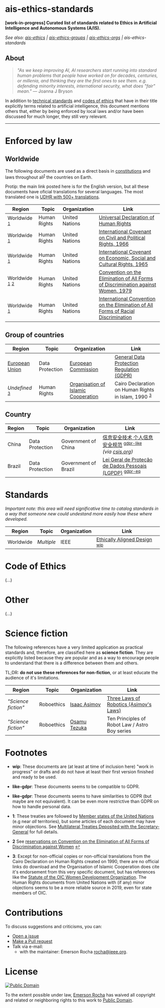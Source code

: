 # ais-ethics-standards
**[work-in-progress] Curated list of standards related to Ethics in Artificial
Intelligence and Autonomous Systems (A/IS).**

_See also:
[ais-ethics](https://github.com/fititnt/ais-ethics) |
[ais-ethics-groups](https://github.com/fititnt/ais-ethics-groups) |
[ais-ethics-orgs](https://github.com/fititnt/ais-ethics-orgs) |
ais-ethics-standards_

## About

> _"As we keep improving AI, AI researchers start running into standard human
problems that people have worked on for decades, centuries, or millenia, and
thinking they are the first ones to see them. e.g. defending minority
interests, international security, what does "fair" mean."_ — Joanna J Bryson

In addition to [technical standards](#standards) and [codes of ethics](#code-of-ethics) that have in their
title explicitly terms related to artificial intelligence, this document
mentions others that, either by being enforced by local laws and/or have
been discussed for much longer, they still very relevant.

<!--
## Translations

- English (English): [fititnt/ais-ethics-standards](https://github.com/fititnt/ais-ethics-standards)
- Portuguese (Português): [fititnt/ais-ethics-standards-pt](https://github.com/fititnt/ais-ethics-standards-pt)

-->
---

# Enforced by law
<!-- Standards enforced by law -->

## Worldwide

The following documents are used as a direct basis in [constitutions](https://en.wikipedia.org/wiki/List_of_national_constitutions)
and laws throughout all<sup>[1](#f1)</sup> the countries on Earth.

Protip:
the main link posted here is for the English version, but all these documents
have oficial translations for several languages. The most translated one
is [UDHR with 500+ translations](https://www.ohchr.org/EN/UDHR/Pages/SearchByLang.aspx).

| Region | Topic | Organization | Link |
| --- | --- | --- | --- |
| Worldwide <sup>[1](#f1)</sup> | Human Rights | United Nations | [Universal Declaration of Human Rights](https://www.ohchr.org/EN/UDHR/Pages/Language.aspx?LangID=eng) |
| Worldwide <sup>[1](#f1)</sup> | Human Rights | United Nations | [International Covenant on Civil and Political Rights, 1966](https://www.ohchr.org/Documents/ProfessionalInterest/ccpr.pdf) |
| Worldwide <sup>[1](#f1)</sup> | Human Rights | United Nations | [International Covenant on Economic, Social and Cultural Rights, 1965](http://www.ohchr.org/Documents/ProfessionalInterest/cescr.pdf) |
| Worldwide <sup>[1](#f1)</sup> <sup id="a2">[2](#f2)</sup> | Human Rights | United Nations | [Convention on the Elimination of All Forms of Discrimination against Women, 1979](http://www.un.org/womenwatch/daw/cedaw/cedaw.htm) |
| Worldwide <sup>[1](#f1)</sup> | Human Rights | United Nations | [International Convention on the Elimination of All Forms of Racial Discrimination](http://www.ohchr.org/Documents/ProfessionalInterest/cescr.pdf) |

## Group of countries

| Region | Topic | Organization | Link |
| --- | --- | --- | --- |
| [European Union](https://en.wikipedia.org/wiki/Member_state_of_the_European_Union) | Data Protection | [European Commission](https://ec.europa.eu/) | [General Data Protection Regulation (GDPR)](https://eugdpr.org/) |
| _Undefined_ <sup>[3](#f3)</sup> | Human Rights | [Organisation of Islamic Cooperation](https://www.oic-oci.org/states/?lan=en) | Cairo Declaration on Human Rights in Islam, 1990 <sup>[3](#f3)</sup> |

## Country

| Region | Topic | Organization | Link |
| --- | --- | --- | --- |
| China | Data Protection | Government of China | [信息安全技术 个人信息安全规范](https://www.tc260.org.cn/upload/2018-01-24/1516799764389090333.pdf) <sup>[gdpr-like](#gdpr-like)</sup> <br> _(via [csis.org](https://www.csis.org/analysis/chinas-emerging-data-privacy-system-and-gdpr))_|
| Brazil | Data Protection | Government of Brazil | [Lei Geral de Proteção de Dados Pessoais (LGPDP)](http://www.planalto.gov.br/ccivil_03/_Ato2015-2018/2018/Lei/L13709.htm) <sup>[gdpr-eq](#gdpr-eq)</sup> |

# Standards

_Important note: this area will need significative time to catalog standards
in a way that someone new could undestand more easily how these where developed._

| Region | Topic | Organization | Link |
| --- | --- | --- | --- |
| Worldwide | _Multiple_ | IEEE | [Ethically Aligned Design](https://ethicsinaction.ieee.org/) <sup>[wip](#wip)</sup> |

# Code of Ethics

(...)

# Other

(...)

# Science fiction

The following references have a very limited application as practical standards
and, therefore, are classified here as **science fiction**. They are explicitly
listed because they are popular and as a way to encourage people to understand
that there is a difference between them and others.

TL;DR: **do not use these references for non-fiction**, or at least educate the
audience of it's limitations.

| Region | Topic | Organization | Link |
| --- | --- | --- | --- |
| _"Science fiction"_ | Roboethics | [Isaac Asimov](https://en.wikipedia.org/wiki/Isaac_Asimov) | [Three Laws of Robotics (Asimov's Laws)](https://en.wikipedia.org/wiki/Three_Laws_of_Robotics) |
| _"Science fiction"_ | Roboethics | [Osamu Tezuka](https://en.wikipedia.org/wiki/Osamu_Tezuka) | Ten Principles of Robot Law / Astro Boy series |

<!--
Ten Principles of Robot Law / Astro Boy series, see https://akikok012um1.wordpress.com/japans-ten-principles-of-robot-law/
-->

# Footnotes

- <b id="wip">wip</b>: These documents are (at least at time of inclusion here) 
  "work in progress" or drafts and do not have at least their first version
  finished and ready to be used.
- <b id="gdpr-eq">like-gdpr</b>: These documents seems to be compatible to GDPR.
- <b id="gdpr-like">like-gdpr</b>: These documents seems to have similarities to
  GDPR (but maybe are not equivalent). It can be even more restrictive than
  GDPR on how to handle personal data.

- <b id="f1">1</b>: These treaties are followed by
[Member states of the United Nations](https://en.wikipedia.org/wiki/Member_states_of_the_United_Nations) (e.g near
_all_ territories), but some articles of each document may have minor objections.
See [Multilateral Treaties Deposited with the Secretary-General](https://treaties.un.org/Pages/ParticipationStatus.aspx?clang=_en)
for full details.

- <b id="f2">2</b> See [reservations on Convention on the Elimination of All Forms of Discrimination against Women](https://treaties.un.org/Pages/ViewDetails.aspx?src=IND&mtdsg_no=IV-8&chapter=4&clang=_en) [↩](#a2)

- <b id="f3">3</b>: Except for non-official copies or non-official
translations from the Cairo Declaration on Human Rights created on 1990, there
are no official links do download and the Organisation of Islamic Cooperation
does cite it's endorsement from this very specific document, but has references
like the [Statute of the OIC Women Development Organization](http://ww1.oic-oci.org/english/convenion/Statue_of_the_oic_women_development_org_en.pdf).
The Human Rights documents from United Nations with (if any) minor objections
seems to be a more reliable source in 2019, even for state members of OIC.

<!--
https://www.oic-oci.org/page/?p_id=40&p_ref=16&lan=en
http://ww1.oic-oci.org/english/convenion/Rights%20of%20the%20Child%20In%20Islam%20E.pdf

!!! https://www.brookings.edu/opinions/its-time-to-revise-the-cairo-declaration-of-human-rights-in-islam/ !!!

http://ww1.oic-oci.org/english/convenion/Statue_of_the_oic_women_development_org_en.pdf
->

<!--
https://www.csis.org/analysis/new-china-data-privacy-standard-looks-more-far-reaching-gdpr

-->


<!--
<sup id="a1">[1](#f1)</sup>
<b id="f1">1</b> Footnote content here. [↩](#a1)
-->


# Contributions
To discuss suggestions and criticisms, you can:

- [Open a issue](https://help.github.com/articles/creating-an-issue/)
- [Make a Pull request](https://help.github.com/articles/about-pull-requests/)
- Talk via e-mail:
  - with the maintainer: Emerson Rocha <rocha@ieee.org>.

<!--
Note: this work is under [Public Domain](UNLICENSE), so translations &
adaptations are OK.
-->

# License

<!--
  NOTE: You, as translator or as creator of a derivated work can change the
        License to something different from Public Domain or even remove
        the name from Emerson Rocha.
-->

[![Public Domain](https://i.creativecommons.org/p/zero/1.0/88x31.png)](UNLICENSE)

To the extent possible under law, [Emerson Rocha](https://github.com/fititnt)
has waived all copyright and related or neighboring rights to this work to
[Public Domain](UNLICENSE).